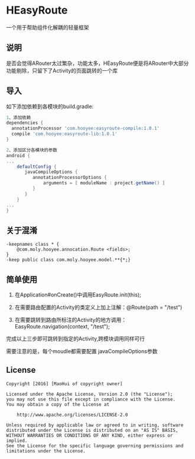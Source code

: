 # HEasyRoute
一个用于帮助组件化解耦的轻量框架

## 说明
是否会觉得ARouter太过繁杂，功能太多，HEasyRoute便是将ARouter中大部分功能剔除，只留下了Activity的页面跳转的一个库

## 导入
如下添加依赖到各模块的build.gradle:

```gradle
1、添加依赖
dependencies {
  annotationProcessor 'com.hooyee:easyroute-compile:1.0.1'
  compile 'com.hooyee:easyroute-lib:1.0.1'
}

2、添加区分各模块的参数
android {
...
    defaultConfig {
       javaCompileOptions {
          annotationProcessorOptions {
              arguments = [ moduleName : project.getName() ]
          }
       }
    }
...
}
```

## 关于混淆
```
-keepnames class * {
    @com.moly.hooyee.annocation.Route <fields>;
}
-keep public class com.moly.hooyee.model.**{*;}
```

## 简单使用
1. 在Application#onCreate()中调用EasyRoute.init(this);

2. 在需要路由配置的Activity的类定义上加上注解：@Route(path = "/test")

3. 在需要跳转到路由所标注的Activity的地方调用：EasyRoute.navigation(context, "/test");

完成以上三步即可跳转到指定的Activity,跨模块调用同样可行

需要注意的是，每个moudle都需要配置 javaCompileOptions参数
## License

   ```license
   Copyright [2016] [MaoHui of copyright owner]

   Licensed under the Apache License, Version 2.0 (the "License");
   you may not use this file except in compliance with the License.
   You may obtain a copy of the License at

       http://www.apache.org/licenses/LICENSE-2.0

   Unless required by applicable law or agreed to in writing, software
   distributed under the License is distributed on an "AS IS" BASIS,
   WITHOUT WARRANTIES OR CONDITIONS OF ANY KIND, either express or implied.
   See the License for the specific language governing permissions and
   limitations under the License.
   ```

